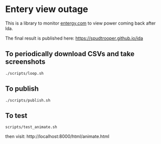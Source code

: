 # Entery view outage

This is a library to monitor [entergy.com](http://entergy.com) to view power coming back after Ida.

The final result is published here: https://spudtrooper.github.io/ida

## To periodically download CSVs and take screenshots

```
./scripts/loop.sh
```

## To publish

```
./scripts/publish.sh
```

## To test

```
scripts/test_animate.sh
```

then visit: http://localhost:8000/html/animate.html